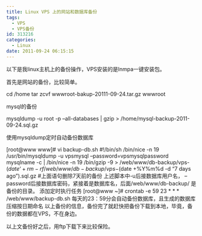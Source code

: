```yaml
---
title: Linux VPS 上的网站和数据库备份
tags:
  - VPS
  - VPS备份
id: 313216
categories:
  - Linux
date: 2011-09-24 06:15:15
---
```


以下是我linux主机上的备份操作，VPS安装的是lnmpa一键安装包。

首先是网站的备份，比较简单。

cd /home
tar zcvf wwwroot-bakup-20111-09-24.tar.gz wwwroot

mysql的备份

mysqldump -u root -p –all-databases | gzip > /home/mysql-backup-2011-09-24.sql.gz

使用mysqldump定时自动备份数据库

[root@www www]# vi backup-db.sh
#!/bin/sh
/bin/nice -n 19 /usr/bin/mysqldump -u vpsmysql –password=vpsmysqlpassword mysqlname -c | /bin/nice -n 19 /bin/gzip -9 &gt; /web/www/db-backup/vps-$(date ‘+%Y%m%d’).sql.gz
rm -rf /web/www/db-backup/vps-$(date +%Y%m%d -d “7 days ago”).sql.gz
#上面语句删除7天前的备份
上述脚本中-u后接数据库用户名， –password后接数据库密码，紧接着是数据库名，后面/web/www/db-backup/ 是备份的目录。
添加定时执行任务
[root@www ~]# crontab -e
59 23 * * * /web/www/backup-db.sh
每天的23：59分会自动备份数据库，且生成的数据库压缩按日期命名
以上备份的信息，备份完了就赶快把备份下载到本地，毕竟，备份的数据都在VPS，不在身边。

以上文备份好之后，用ftp下载下来比较保险。